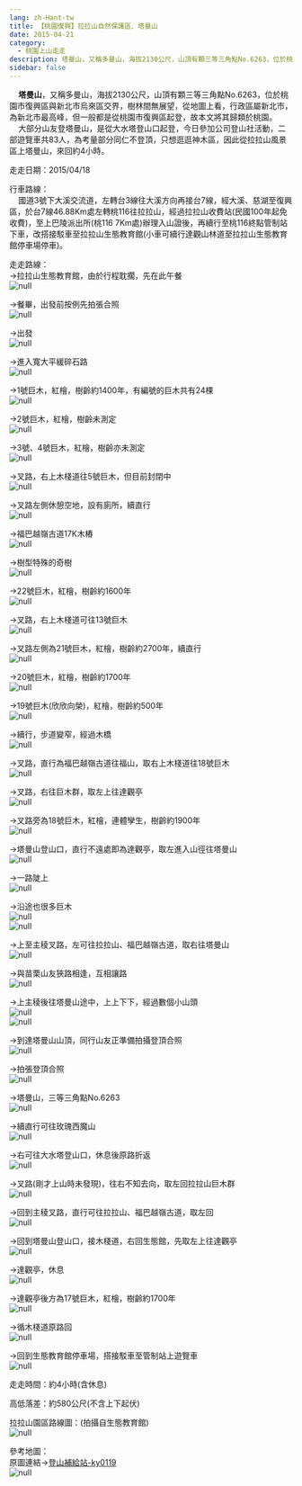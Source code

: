 ```yaml
---
lang: zh-Hant-tw
title: 【桃園復興】拉拉山自然保護區、塔曼山
date: 2015-04-21
category: 
  - 桃園上山走走
description: 塔曼山，又稱多曼山，海拔2130公尺，山頂有顆三等三角點No.6263，位於桃園市復興區與新北市烏來區交界，樹林間無展望，從地圖上看，行政區屬新北市，為新北市最高峰，但一般都是從桃園市復興區起登，故本文將其歸類於桃園。 大部分山友登塔曼山，是從大水塔登山口起登，今日參加公司登山社活動，二部遊覽車共83人，為考量部分同仁不登頂，只想逛逛神木區，因此從拉拉山風景區上塔曼山，來回約4小時。
sidebar: false
---
```


    **塔曼山**，又稱多曼山，海拔2130公尺，山頂有顆三等三角點No.6263，位於桃園市復興區與新北市烏來區交界，樹林間無展望，從地圖上看，行政區屬新北市，為新北市最高峰，但一般都是從桃園市復興區起登，故本文將其歸類於桃園。  
    大部分山友登塔曼山，是從大水塔登山口起登，今日參加公司登山社活動，二部遊覽車共83人，為考量部分同仁不登頂，只想逛逛神木區，因此從拉拉山風景區上塔曼山，來回約4小時。

走走日期：2015/04/18

行車路線：  
    國道3號下大溪交流道，左轉台3線往大溪方向再接台7線，經大溪、慈湖至復興區，於台7線46.88Km處左轉桃116往拉拉山，經過拉拉山收費站(民國100年起免收費)，至上巴陵派出所(桃116 7Km處)辦理入山證後，再續行至桃116終點管制站下車，改搭接駁車至拉拉山生態教育館(小車可續行達觀山林道至拉拉山生態教育館停車場停車)。

走走路線：  
→拉拉山生態教育館，由於行程耽擱，先在此午餐  
![null](image/1079848853_l.jpg)

→餐畢，出發前按例先拍張合照  
![null](image/1079848855_l.jpg)

→出發  
![null](image/1079849163_l.jpg)

→進入寬大平緩碎石路  
![null](image/1079846977_l.jpg)

→1號巨木，紅檜，樹齡約1400年，有編號的巨木共有24棵  
![null](image/1079846978_l.jpg)

→2號巨木，紅檜，樹齡未測定  
![null](image/1079848970_l.jpg)

→3號、4號巨木，紅檜，樹齡亦未測定  
![null](image/1079848856_l.jpg)

→叉路，右上木棧道往5號巨木，但目前封閉中  
![null](image/1079845422_l.jpg)

→叉路左側休憩空地，設有廁所，續直行  
![null](image/1079848973_l.jpg)

→福巴越嶺古道17K木樁  
![null](image/1079848175_l.jpg)

→樹型特殊的奇樹  
![null](image/1079846673_l.jpg)

→22號巨木，紅檜，樹齡約1600年  
![null](image/1079849169_l.jpg)

→叉路，右上木棧道可往13號巨木  
![null](image/1079846675_l.jpg)

→叉路左側為21號巨木，紅檜，樹齡約2700年，續直行  
![null](image/1079848274_l.jpg)

→20號巨木，紅檜，樹齡約1700年  
![null](image/1079845427_l.jpg)

→19號巨木(欣欣向榮)，紅檜，樹齡約500年  
![null](image/1079846288_l.jpg)

→續行，步道變窄，經過木橋  
![null](image/1079848574_l.jpg)

→叉路，直行為福巴越嶺古道往福山，取右上木棧道往18號巨木  
![null](image/1079847881_l.jpg)

→叉路，右往巨木群，取左上往達觀亭  
![null](image/1079846679_l.jpg)

→叉路旁為18號巨木，紅檜，連體孿生，樹齡約1900年  
![null](image/1079849249_l.jpg)

→塔曼山登山口，直行不遠處即為達觀亭，取左進入山徑往塔曼山  
![null](image/1079848575_l.jpg)

→一路陡上  
![null](image/1079847884_l.jpg)

→沿途也很多巨木  
![null](image/1079846683_l.jpg)  
![null](image/1079848277_l.jpg)

→上至主稜叉路，左可往拉拉山、福巴越嶺古道，取右往塔曼山  
![null](image/1079849443_l.jpg)

→與苗栗山友狹路相逢，互相讓路  
![null](image/1079845090_l.jpg)

→上主稜後往塔曼山途中，上上下下，經過數個小山頭  
![null](image/1079847686_l.jpg)  
![null](image/1079846876_l.jpg)

→到達塔曼山山頂，同行山友正準備拍攝登頂合照  
![null](image/1079846292_l.jpg)

→拍張登頂合照  
![null](image/1079848183_l.jpg)

→塔曼山，三等三角點No.6263  
![null](image/1079847891_l.jpg)

→續直行可往玫瑰西魔山  
![null](image/1079848184_l.jpg)

→右可往大水塔登山口，休息後原路折返  
![null](image/1079849060_l.jpg)

→叉路(剛才上山時未發現)，往右不知去向，取左回拉拉山巨木群  
![null](image/1079847491_l.jpg)

→回到主稜叉路，直行可往拉拉山、福巴越嶺古道，取左回  
![null](image/1079849061_l.jpg)

→回到塔曼山登山口，接木棧道，右回生態館，先取左上往達觀亭  
![null](image/1079845436_l.jpg)

→達觀亭，休息  
![null](image/1079849063_l.jpg)

→達觀亭後方為17號巨木，紅檜，樹齡約1700年  
![null](image/1079849182_l.jpg)

→循木棧道原路回  
![null](image/1079845028_l.jpg)

→回到生態教育館停車場，搭接駁車至管制站上遊覽車  
![null](image/1079846298_l.jpg)

走走時間：約4小時(含休息)

高低落差：約580公尺(不含上下起伏)

拉拉山園區路線圖：(拍攝自生態教育館)  
![null](image/1079849547_l.jpg)

參考地圖：  
原圖連結→[登山補給站-ky0119](http://www.keepon.com.tw/thread-50f9385f-18d8-e411-93ec-000e04b74954.html)  
![null](image/1079846984_l.jpg)